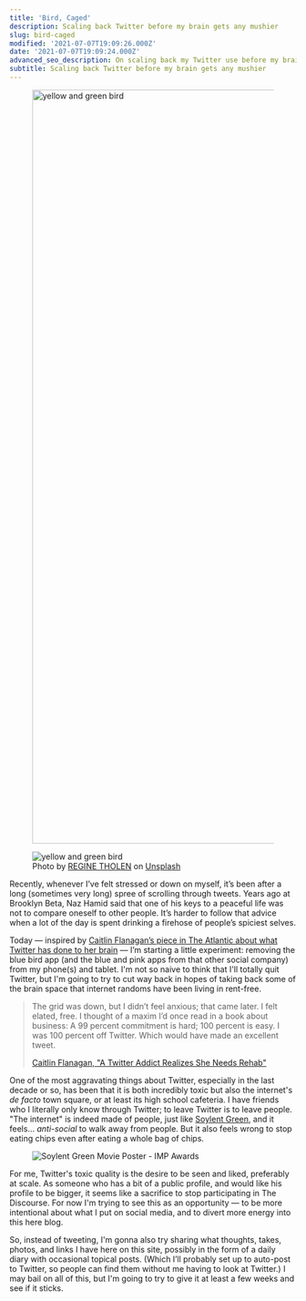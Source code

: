 ```yaml
---
title: 'Bird, Caged'
description: Scaling back Twitter before my brain gets any mushier
slug: bird-caged
modified: '2021-07-07T19:09:26.000Z'
date: '2021-07-07T19:09:24.000Z'
advanced_seo_description: On scaling back my Twitter use before my brain gets any mushier.
subtitle: Scaling back Twitter before my brain gets any mushier
---
```

<figure class="wp-block-image alignwide"><img src="https://images.unsplash.com/photo-1572402230267-f3e267c1e5a2?ixid=MnwyNDI0MjN8MHwxfGFsbHx8fHx8fHx8fDE2MjU2ODQwOTc&amp;ixlib=rb-1.2.1&amp;w=2000&amp;h=1324" alt="yellow and green bird" width="2000" height="1324" data-wp-url="https://res.cloudinary.com/demaree/images/v1625684191/bitsandletters-assets/regine-tholen-tbf7nd07dfc-unsplash/regine-tholen-tbf7nd07dfc-unsplash.jpeg?_i=AA"></figure>

<figure class="wp-block-image size-large"><img src="https://res.cloudinary.com/demaree/image/upload/v1625684191/bitsandletters-assets/regine-tholen-tbf7nd07dfc-unsplash.jpg" alt="yellow and green bird" class="wp-image-4901" data-original-src="https://demaree.blog/wp-content/uploads/2021/07/regine-tholen-tbf7nd07dfc-unsplash.jpeg"><figcaption>Photo by <a href="https://unsplash.com/@designbytholen" rel="nofollow">REGINE THOLEN</a> on <a href="https://unsplash.com/?utm_source=david-demarees-blog&amp;utm_medium=referral" rel="nofollow">Unsplash</a></figcaption></figure>

Recently, whenever I’ve felt stressed or down on myself, it’s been after a long (sometimes very long) spree of scrolling through tweets. Years ago at Brooklyn Beta, Naz Hamid said that one of his keys to a peaceful life was not to compare oneself to other people. It’s harder to follow that advice when a lot of the day is spent drinking a firehose of people’s spiciest selves.

Today — inspired by [Caitlin Flanagan’s piece in The Atlantic about what Twitter has done to her brain](https://www.theatlantic.com/ideas/archive/2021/07/twitter-addict-realizes-she-needs-rehab/619343/) — I’m starting a little experiment: removing the blue bird app (and the blue and pink apps from that other social company) from my phone(s) and tablet. I'm not so naive to think that I'll totally quit Twitter, but I'm going to try to cut way back in hopes of taking back some of the brain space that internet randoms have been living in rent-free.

> The grid was down, but I didn’t feel anxious; that came later. I felt elated, free. I thought of a maxim I’d once read in a book about business: A 99 percent commitment is hard; 100 percent is easy. I was 100 percent off Twitter. Which would have made an excellent tweet.
> 
> [Caitlin Flanagan, "A Twitter Addict Realizes She Needs Rehab"](https://www.theatlantic.com/ideas/archive/2021/07/twitter-addict-realizes-she-needs-rehab/619343/)

One of the most aggravating things about Twitter, especially in the last decade or so, has been that it is both incredibly toxic but also the internet's _de facto_ town square, or at least its high school cafeteria. I have friends who I literally only know through Twitter; to leave Twitter is to leave people. "The internet" is indeed made of people, just like [Soylent Green](https://en.wikipedia.org/wiki/Soylent_Green), and it feels… _anti-social_ to walk away from people. But it also feels wrong to stop eating chips even after eating a whole bag of chips.

<div class="wp-block-image"><figure class="aligncenter"><img src="https://lh3.googleusercontent.com/proxy/TMM7fthhHKeP0_e_WyVBdhtYV_IPI1EOcnasxIPiLroi0FxNNrJcpvpDZ1DSPoKotqo9tTucXtCpw_Xvmnk5ztS9w9_6lVmCifCbMw45g2brSJw" alt="Soylent Green Movie Poster - IMP Awards"></figure></div>

For me, Twitter's toxic quality is the desire to be seen and liked, preferably at scale. As someone who has a bit of a public profile, and would like his profile to be bigger, it seems like a sacrifice to stop participating in The Discourse. For now I'm trying to see this as an opportunity — to be more intentional about what I put on social media, and to divert more energy into this here blog.

So, instead of tweeting, I'm gonna also try sharing what thoughts, takes, photos, and links I have here on this site, possibly in the form of a daily diary with occasional topical posts. (Which I’ll probably set up to auto-post to Twitter, so people can find them without me having to look at Twitter.) I may bail on all of this, but I'm going to try to give it at least a few weeks and see if it sticks.

